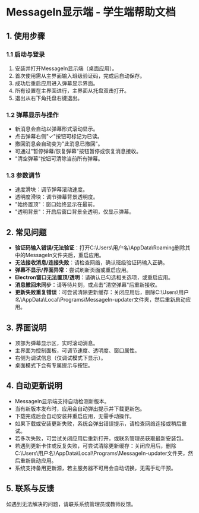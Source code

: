 # MessageIn显示端 - 学生端帮助文档

## 1. 使用步骤

### 1.1 启动与登录

1. 安装并打开MessageIn显示端（桌面应用）。
2. 首次使用需从主界面输入班级验证码，完成后自动保存。
3. 成功后重启应用进入弹幕显示界面。
4. 所有设置在主界面进行，主界面从托盘双击打开。
5. 退出从右下角托盘右键退出。

### 1.2 弹幕显示与操作

- 新消息会自动以弹幕形式滚动显示。
- 点击弹幕右侧"✓"按钮可标记为已读。
- 撤回消息会自动变为"此消息已撤回"。
- 可通过"暂停弹幕/恢复弹幕"按钮暂停或恢复消息接收。
- "清空弹幕"按钮可清除当前所有弹幕。

### 1.3 参数调节

- 速度滑块：调节弹幕滚动速度。
- 透明度滑块：调节弹幕背景透明度。
- "始终置顶"：窗口始终显示在最前。
- "透明背景"：开启后窗口背景全透明，仅显示弹幕。

## 2. 常见问题

- **验证码输入错误/无法验证**：打开C:\Users\用户名\AppData\Roaming删除其中的MessageIn文件夹后，重启应用。
- **无法接收消息/连接失败**：请检查网络，确认班级验证码输入正确。
- **弹幕不显示/界面异常**：尝试刷新页面或重启应用。
- **Electron窗口无法置顶/透明**：请确认已勾选相关选项，或重启应用。
- **消息撤回未同步**：请等待片刻，或点击"清空弹幕"后重新接收。
- **更新失败重复错误**：可尝试清除更新缓存：关闭应用后，删除C:\Users\用户名\AppData\Local\Programs\MessageIn-updater文件夹，然后重新启动应用。

## 3. 界面说明

- 顶部为弹幕显示区，实时滚动消息。
- 主界面为控制面板，可调节速度、透明度、窗口属性。
- 右侧为调试信息（仅调试模式下显示）。
- 桌面模式下会有专属提示与按钮。

## 4. 自动更新说明

- MessageIn显示端支持自动检测新版本。
- 当有新版本发布时，应用会自动弹出提示并下载更新包。
- 下载完成后会自动安装并重启应用，无需手动操作。
- 如果下载或安装更新失败，系统会弹出错误提示，请检查网络连接或稍后重试。
- 若多次失败，可尝试关闭应用后重新打开，或联系管理员获取最新安装包。
- 若遇到更新卡住或反复失败，可尝试清除更新缓存：关闭应用后，删除C:\Users\用户名\AppData\Local\Programs\MessageIn-updater文件夹，然后重新启动应用。
- 系统支持备用更新源，若主服务器不可用会自动切换，无需手动干预。

## 5. 联系与反馈

如遇到无法解决的问题，请联系系统管理员或教师反馈。
